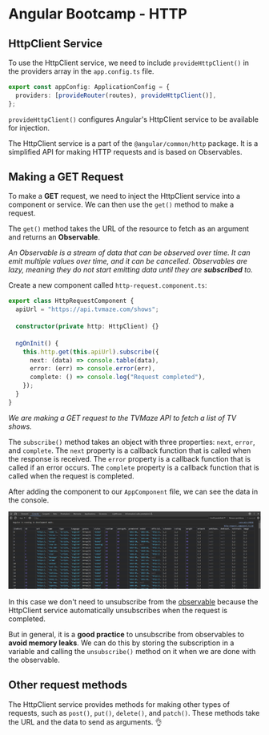 # Angular Bootcamp - HTTP

## HttpClient Service

To use the HttpClient service, we need to include `provideHttpClient()` in the providers array in the `app.config.ts` file.

```typescript
export const appConfig: ApplicationConfig = {
  providers: [provideRouter(routes), provideHttpClient()],
};
```

`provideHttpClient()` configures Angular's HttpClient service to be available for injection.

The HttpClient service is a part of the `@angular/common/http` package. It is a simplified API for making HTTP requests and is based on Observables.

## Making a GET Request

To make a **GET** request, we need to inject the HttpClient service into a component or service. We can then use the `get()` method to make a request.

The `get()` method takes the URL of the resource to fetch as an argument and returns an **Observable**.

_An Observable is a stream of data that can be observed over time. It can emit multiple values over time, and it can be cancelled. Observables are lazy, meaning they do not start emitting data until they are **subscribed** to._

Create a new component called `http-request.component.ts`:

```typescript
export class HttpRequestComponent {
  apiUrl = "https://api.tvmaze.com/shows";

  constructor(private http: HttpClient) {}

  ngOnInit() {
    this.http.get(this.apiUrl).subscribe({
      next: (data) => console.table(data),
      error: (err) => console.error(err),
      complete: () => console.log("Request completed"),
    });
  }
}
```

_We are making a GET request to the TVMaze API to fetch a list of TV shows._

The `subscribe()` method takes an object with three properties: `next`, `error`, and `complete`. The `next` property is a callback function that is called when the response is received. The `error` property is a callback function that is called if an error occurs. The `complete` property is a callback function that is called when the request is completed.

After adding the component to our `AppComponent` file, we can see the data in the console.

![http-request](/src/assets/06-angular-bootcamp-http/06-http-get-request.png)

In this case we don't need to unsubscribe from the [observable](https://angular.io/guide/observables-in-angular) because the HttpClient service automatically unsubscribes when the request is completed.

But in general, it is a **good practice** to unsubscribe from observables to **avoid memory leaks**. We can do this by storing the subscription in a variable and calling the `unsubscribe()` method on it when we are done with the observable.

## Other request methods

The HttpClient service provides methods for making other types of requests, such as `post()`, `put()`, `delete()`, and `patch()`. These methods take the URL and the data to send as arguments. 👌
